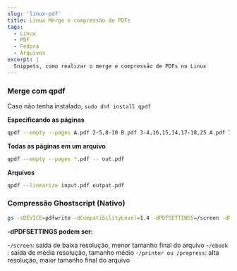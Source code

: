 ```yaml
---
slug: 'linux-pdf'
title: Linux Merge e compressão de PDFs
tags:
  - Linux
  - PDF
  - Fedora
  - Arquivos
excerpt: |
  Snippets, como realizar o merge e compressão de PDFs no Linux
---
```


### Merge com qpdf

Caso não tenha instalado, `sudo dnf install qpdf`

**Especificando as páginas**

```bash
qpdf --empty --pages A.pdf 2-5,8-10 B.pdf 3-4,16,15,14,17-18,25 A.pdf 7 B.pdf 19-23 C.pdf 13 B.pdf 28 C.pdf 3-10,12,15,17-22,24-26,56 -- output.pdf
```

**Todas as páginas em um arquivo**

```bash
qpdf --empty --pages *.pdf -- out.pdf
```

**Arquivos**

```bash
qpdf --linearize input.pdf output.pdf
```

### Compressão Ghostscript (Nativo)

```bash
gs -sDEVICE=pdfwrite -dCompatibilityLevel=1.4 -dPDFSETTINGS=/screen -dNOPAUSE -dQUIET -dBATCH -sOutputFile=out.pdf in.pdf
```

**-dPDFSETTINGS podem ser:**

-`/screen`: saída de baixa resolução, menor tamanho final do arquivo
-`/ebook` : saída de média resolução, tamanho médio
-`/printer ou /prepress`: alta resolução, maior tamanho final do arquivo

